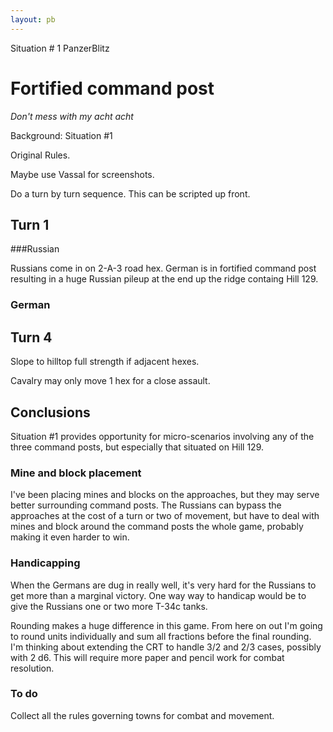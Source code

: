 ```yaml
---
layout: pb
---
```


Situation # 1 PanzerBlitz

# Fortified command post

*Don't mess with my acht acht*

Background: Situation #1

Original Rules.

Maybe use Vassal for screenshots.


Do a turn by turn sequence. This can be scripted up front.

## Turn 1

###Russian

Russians come in on 2-A-3 road hex. German is in fortified command post
resulting in a huge Russian pileup at the end up the ridge containg Hill
129.

### German

## Turn 4

Slope to hilltop full strength if adjacent hexes.

Cavalry may only move 1 hex for a close assault.



## Conclusions

Situation #1 provides opportunity for micro-scenarios involving any of
the three command posts, but especially that situated on Hill 129.

### Mine and block placement

I've been placing mines and blocks on the approaches, but they may serve
better surrounding command posts. The Russians can bypass the approaches
at the cost of a turn or two of movement, but have to deal with mines
and block around the command posts the whole game,  probably making it
even harder to win.

### Handicapping

When the Germans are dug in really well, it's very hard for the Russians
to get more than a marginal victory. One way way to handicap would be to
give the Russians one or two more T-34c tanks.

Rounding makes a huge difference in this game. From here on out I'm
going to round units individually and sum all fractions before the final
rounding. I'm thinking about extending the CRT to handle 3/2 and 2/3
cases, possibly with 2 d6. This will require more paper and pencil work
for combat resolution.

### To do

Collect all the rules governing towns for combat and movement.


